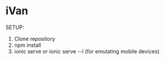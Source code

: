 # iVan

SETUP:

1. Clone repository
2. npm install
3. ionic serve or ionic serve --l (for emulating mobile devices)
